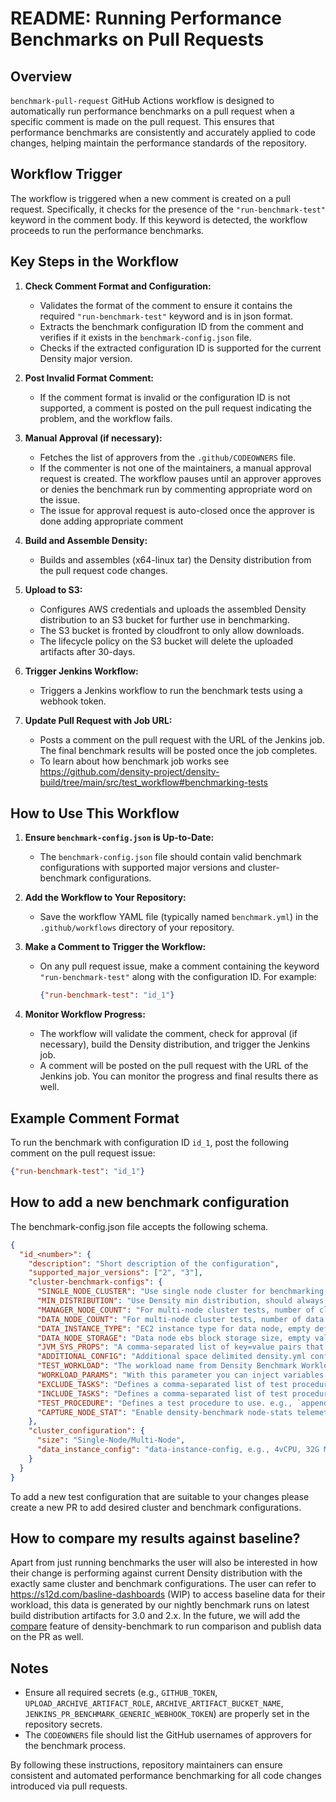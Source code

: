 # README: Running Performance Benchmarks on Pull Requests

## Overview

`benchmark-pull-request` GitHub Actions workflow is designed to automatically run performance benchmarks on a pull request when a specific comment is made on the pull request. This ensures that performance benchmarks are consistently and accurately applied to code changes, helping maintain the performance standards of the repository.

## Workflow Trigger

The workflow is triggered when a new comment is created on a pull request. Specifically, it checks for the presence of the `"run-benchmark-test"` keyword in the comment body. If this keyword is detected, the workflow proceeds to run the performance benchmarks.

## Key Steps in the Workflow

1. **Check Comment Format and Configuration:**
    - Validates the format of the comment to ensure it contains the required `"run-benchmark-test"` keyword and is in json format.
    - Extracts the benchmark configuration ID from the comment and verifies if it exists in the `benchmark-config.json` file.
    - Checks if the extracted configuration ID is supported for the current Density major version.

2. **Post Invalid Format Comment:**
    - If the comment format is invalid or the configuration ID is not supported, a comment is posted on the pull request indicating the problem, and the workflow fails.

3. **Manual Approval (if necessary):**
    - Fetches the list of approvers from the `.github/CODEOWNERS` file.
    - If the commenter is not one of the maintainers, a manual approval request is created. The workflow pauses until an approver approves or denies the benchmark run by commenting appropriate word on the issue.
    - The issue for approval request is auto-closed once the approver is done adding appropriate comment

4. **Build and Assemble Density:**
    - Builds and assembles (x64-linux tar) the Density distribution from the pull request code changes.

5. **Upload to S3:**
    - Configures AWS credentials and uploads the assembled Density distribution to an S3 bucket for further use in benchmarking.
    - The S3 bucket is fronted by cloudfront to only allow downloads.
    - The lifecycle policy on the S3 bucket will delete the uploaded artifacts after 30-days.

6. **Trigger Jenkins Workflow:**
    - Triggers a Jenkins workflow to run the benchmark tests using a webhook token.

7. **Update Pull Request with Job URL:**
    - Posts a comment on the pull request with the URL of the Jenkins job. The final benchmark results will be posted once the job completes.
    - To learn about how benchmark job works see https://github.com/density-project/density-build/tree/main/src/test_workflow#benchmarking-tests

## How to Use This Workflow

1. **Ensure `benchmark-config.json` is Up-to-Date:**
    - The `benchmark-config.json` file should contain valid benchmark configurations with supported major versions and cluster-benchmark configurations.

2. **Add the Workflow to Your Repository:**
    - Save the workflow YAML file (typically named `benchmark.yml`) in the `.github/workflows` directory of your repository.

3. **Make a Comment to Trigger the Workflow:**
    - On any pull request issue, make a comment containing the keyword `"run-benchmark-test"` along with the configuration ID. For example:
      ```json
      {"run-benchmark-test": "id_1"}
      ```

4. **Monitor Workflow Progress:**
    - The workflow will validate the comment, check for approval (if necessary), build the Density distribution, and trigger the Jenkins job.
    - A comment will be posted on the pull request with the URL of the Jenkins job. You can monitor the progress and final results there as well.

## Example Comment Format

To run the benchmark with configuration ID `id_1`, post the following comment on the pull request issue:
```json
{"run-benchmark-test": "id_1"}
```

## How to add a new benchmark configuration

The benchmark-config.json file accepts the following schema.
```json
{
  "id_<number>": {
    "description": "Short description of the configuration",
    "supported_major_versions": ["2", "3"],
    "cluster-benchmark-configs": {
      "SINGLE_NODE_CLUSTER": "Use single node cluster for benchmarking, accepted values are \"true\" or \"false\"",
      "MIN_DISTRIBUTION": "Use Density min distribution, should always be \"true\"",
      "MANAGER_NODE_COUNT": "For multi-node cluster tests, number of cluster manager nodes, empty value defaults to 3.",
      "DATA_NODE_COUNT": "For multi-node cluster tests, number of data nodes, empty value defaults to 2.",
      "DATA_INSTANCE_TYPE": "EC2 instance type for data node, empty defaults to r5.xlarge.",
      "DATA_NODE_STORAGE": "Data node ebs block storage size, empty value defaults to 100Gb",
      "JVM_SYS_PROPS": "A comma-separated list of key=value pairs that will be added to jvm.options as JVM system properties",
      "ADDITIONAL_CONFIG": "Additional space delimited density.yml config parameters. e.g., `search.concurrent_segment_search.enabled:true`",
      "TEST_WORKLOAD": "The workload name from Density Benchmark Workloads. https://github.com/density-project/density-benchmark-workloads. Default is nyc_taxis",
      "WORKLOAD_PARAMS": "With this parameter you can inject variables into workloads, e.g.{\"number_of_replicas\":\"0\",\"number_of_shards\":\"3\"}. See https://density.org/docs/latest/benchmark/reference/commands/command-flags/#workload-params",
      "EXCLUDE_TASKS": "Defines a comma-separated list of test procedure tasks not to run. e.g. type:search, see https://density.org/docs/latest/benchmark/reference/commands/command-flags/#exclude-tasks",
      "INCLUDE_TASKS": "Defines a comma-separated list of test procedure tasks to run. By default, all tasks listed in a test procedure array are run. See https://density.org/docs/latest/benchmark/reference/commands/command-flags/#include-tasks",
      "TEST_PROCEDURE": "Defines a test procedure to use. e.g., `append-no-conflicts,significant-text`. Uses default if none provided. See https://density.org/docs/latest/benchmark/reference/commands/command-flags/#test-procedure",
      "CAPTURE_NODE_STAT": "Enable density-benchmark node-stats telemetry to capture system level metrics like cpu, jvm etc., see https://density.org/docs/latest/benchmark/reference/telemetry/#node-stats"
    },
    "cluster_configuration": {
      "size": "Single-Node/Multi-Node",
      "data_instance_config": "data-instance-config, e.g., 4vCPU, 32G Mem, 16G Heap"
    }
  }
}
```
To add a new test configuration that are suitable to your changes please create a new PR to add desired cluster and benchmark configurations.

## How to compare my results against baseline?

Apart from just running benchmarks the user will also be interested in how their change is performing against current Density distribution with the exactly same cluster and benchmark configurations.
The user can refer to https://s12d.com/basline-dashboards (WIP) to access baseline data for their workload, this data is generated by our nightly benchmark runs on latest build distribution artifacts for 3.0 and 2.x.
In the future, we will add the [compare](https://density.org/docs/latest/benchmark/reference/commands/compare/) feature of density-benchmark to run comparison and publish data on the PR as well.

## Notes

- Ensure all required secrets (e.g., `GITHUB_TOKEN`, `UPLOAD_ARCHIVE_ARTIFACT_ROLE`, `ARCHIVE_ARTIFACT_BUCKET_NAME`, `JENKINS_PR_BENCHMARK_GENERIC_WEBHOOK_TOKEN`) are properly set in the repository secrets.
- The `CODEOWNERS` file should list the GitHub usernames of approvers for the benchmark process.

By following these instructions, repository maintainers can ensure consistent and automated performance benchmarking for all code changes introduced via pull requests.


